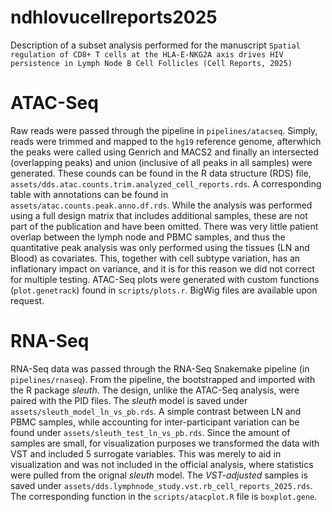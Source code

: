 # ndhlovucellreports2025
Description of a subset analysis performed for the manuscript `Spatial regulation of CD8+ T cells at the HLA-E-NKG2A axis drives HIV persistence in Lymph Node B Cell Follicles (Cell Reports, 2025)`


# ATAC-Seq


Raw reads were passed through the pipeline in `pipelines/atacseq`. Simply, reads were trimmed and mapped to the `hg19` reference genome, afterwhich the peaks were called using Genrich and MACS2 and finally an intersected (overlapping peaks) and union (inclusive of all peaks in all samples) were generated. These counds can be found in the R data structure (RDS) file, `assets/dds.atac.counts.trim.analyzed_cell_reports.rds`. A corresponding table with annotations can be found in `assets/atac.counts.peak.anno.df.rds`.  While the analysis was performed using a full design matrix that includes additional samples, these are not part of the publication and have been omitted. There was very little patient overlap between the lymph node and PBMC samples, and thus the quantitative peak analysis was only performed using the tissues (LN and Blood) as covariates. This, together with cell subtype variation, has an inflationary impact on variance, and it is for this reason we did not correct for multiple testing. ATAC-Seq plots were generated with custom functions (`plot.genetrack`) found in `scripts/plots.r`. BigWig files are available upon request.




# RNA-Seq


RNA-Seq data was passed through the RNA-Seq Snakemake pipeline (in `pipelines/rnaseq`). From the pipeline, the bootstrapped and imported with the R package _sleuth_. The design, unlike the ATAC-Seq analysis, were paired with the PID files. The _sleuth_ model is saved under `assets/sleuth_model_ln_vs_pb.rds`. A simple contrast between LN and PBMC samples, while accounting for inter-participant variation can be found under `assets/sleuth_test_ln_vs_pb.rds`. Since the amount of samples are small, for visualization purposes we transformed the data with VST and included 5 surrogate variables. This was merely to aid in visualization and was not included in the official analysis, where statistics were pulled from the orignal _sleuth_ model. The _VST-adjusted_ samples is saved under `assets/dds.lymphnode_study.vst.rb_cell_reports_2025.rds`. The corresponding function in the `scripts/atacplot.R` file is `boxplot.gene`.





